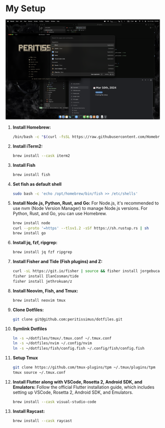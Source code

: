 # My Setup

![ScreenShotSetup](https://raw.githubusercontent.com/peritissimus/dotfiles/main/setup-screenshot.png)

1. **Install Homebrew:**

   ```bash
   /bin/bash -c "$(curl -fsSL https://raw.githubusercontent.com/Homebrew/install/HEAD/install.sh)"
   ```

2. **Install iTerm2:**

   ```bash
   brew install --cask iterm2
   ```

3. **Install Fish**

   ```bash
   brew install fish
   ```

4. **Set fish as default shell**

   ```bash
   sudo bash -c 'echo /opt/homebrew/bin/fish >> /etc/shells'
   ```

5. **Install Node.js, Python, Rust, and Go:**
   For Node.js, it's recommended to use nvm (Node Version Manager) to manage Node.js versions. For Python, Rust, and Go, you can use Homebrew.

   ```bash
   brew install node
   curl --proto '=https' --tlsv1.2 -sSf https://sh.rustup.rs | sh
   brew install go
   ```

6. **Install jq, fzf, ripgrep:**

   ```bash
   brew install jq fzf ripgrep
   ```

7. **Install Fisher and Tide (Fish plugins) and Z:**

   ```bash
   curl -sL https://git.io/fisher | source && fisher install jorgebucaran/fisher
   fisher install IlanCosman/tide
   fisher install jethrokuan/z
   ```

8. **Install Neovim, Fish, and Tmux:**

   ```bash
   brew install neovim tmux
   ```

9. **Clone Dotfiles:**

   ```bash
   git clone git@github.com:peritissimus/dotfiles.git
   ```

10. **Symlink Dotfiles**

    ```bash
    ln -s ~/dotfiles/tmux/.tmux.conf ~/.tmux.conf
    ln -s ~/dotfiles/nvim ~/.config/nvim
    ln -s ~/dotfiles/fish/config.fish ~/.config/fish/config.fish
    ```

11. **Setup Tmux**

    ```bash
    git clone https://github.com/tmux-plugins/tpm ~/.tmux/plugins/tpm
    tmux source ~/.tmux.conf
    ```

12. **Install Flutter along with VSCode, Rosetta 2, Android SDK, and Emulators:**
    Follow the official Flutter installation guide, which includes setting up VSCode, Rosetta 2, Android SDK, and Emulators.

    ```bash
    brew install --cask visual-studio-code
    ```

13. **Install Raycast:**

    ```bash
    brew install --cask raycast
    ```
